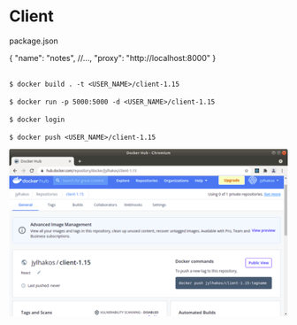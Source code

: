 # Client

package.json

{
 "name": "notes",
  //...,
  "proxy": "http://localhost:8000"
}

```

$ docker build . -t <USER_NAME>/client-1.15

$ docker run -p 5000:5000 -d <USER_NAME>/client-1.15

$ docker login

$ docker push <USER_NAME>/client-1.15

```
![alt text](https://github.com/jylhakos/DevOpsWithDocker/blob/main/1/1.15/client/1.15.png?raw=true)